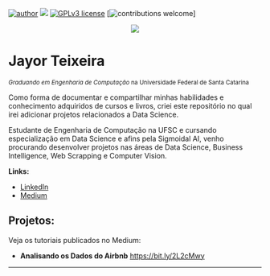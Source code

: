 [![author](https://img.shields.io/badge/author-jayor-red.svg)](https://www.linkedin.com/in/jayorteixeira/) [![](https://img.shields.io/badge/python-3.7+-blue.svg)](https://www.python.org/downloads/release/python-365/) [![GPLv3 license](https://img.shields.io/badge/License-GPLv3-blue.svg)](http://perso.crans.org/besson/LICENSE.html) [![contributions welcome](https://img.shields.io/badge/contributions-welcome-brightgreen.svg?style=flat)]

<p align="center">
  <img src="banner.png" >
</p>

# Jayor Teixeira
<sub>*Graduando em Engenharia de Computação* na Universidade Federal de Santa Catarina</sub>

Como forma de documentar e compartilhar minhas habilidades e conhecimento adquiridos de cursos e livros, criei este repositório no qual irei adicionar projetos relacionados a Data Science.

Estudante de Engenharia de Computação na UFSC e cursando especialização em Data Science e afins pela Sigmoidal AI, venho procurando desenvolver projetos nas áreas de Data Science, Business Intelligence, Web Scrapping e Computer Vision.


**Links:**
* [LinkedIn](https://www.linkedin.com/in/jayorteixeira/)
* [Medium](https://medium.com/@jayorteixeira)


## Projetos:
Veja os tutoriais publicados no Medium:

* **Analisando os Dados do Airbnb** https://bit.ly/2L2cMwy


---




